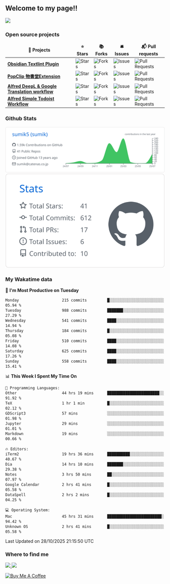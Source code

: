
<h2>Welcome to my page!!</h2>

![](https://komarev.com/ghpvc/?username=shivase&color=red)

<h3>Open source projects</h3>
<table>
  <thead align="center">
    <tr border: none;>
      <td><b>🎁 Projects</b></td>
      <td><b>⭐ Stars</b></td>
      <td><b>📚 Forks</b></td>
      <td><b>🛎 Issues</b></td>
      <td><b>📬 Pull requests</b></td>
    </tr>
  </thead>
  <tbody>
    <tr>
      <td><a href="https://github.com/shivase/obsidian-textlint"><b>Obsidian Textlint Plugin</b></a></td>
      <td><img alt="Stars" src="https://img.shields.io/github/stars/shivase/obsidian-textlint?style=flat-square&labelColor=343b41"/></td>
      <td><img alt="Forks" src="https://img.shields.io/github/forks/shivase/obsidian-textlint?style=flat-square&labelColor=343b41"/></td>
      <td><img alt="Issues" src="https://img.shields.io/github/issues/shivase/obsidian-textlint?style=flat-square&labelColor=343b41"/></td>
      <td><img alt="Pull Requests" src="https://img.shields.io/github/issues-pr/shivase/obsidian-textlint?style=flat-square&labelColor=343b41"/></td>
    </tr>
    <tr>
      <td><a href="https://github.com/shivase/popclip-monokakido"><b>PopClip 物書堂Extension</b></a></td>
      <td><img alt="Stars" src="https://img.shields.io/github/stars/shivase/popclip-monokakido?style=flat-square&labelColor=343b41"/></td>
      <td><img alt="Forks" src="https://img.shields.io/github/forks/shivase/popclip-monokakido?style=flat-square&labelColor=343b41"/></td>
      <td><img alt="Issues" src="https://img.shields.io/github/issues/shivase/popclip-monokakido?style=flat-square&labelColor=343b41"/></td>
      <td><img alt="Pull Requests" src="https://img.shields.io/github/issues-pr/shivase/popclip-monokakido?style=flat-square&labelColor=343b41"/></td>
    </tr>
    <tr>
      <td><a href="https://github.com/shivase/alfred-workflow-deepl-google-translation"><b>Alfred DeepL & Google Translation workflow</b></a></td>
      <td><img alt="Stars" src="https://img.shields.io/github/stars/shivase/alfred-workflow-deepl-google-translation?style=flat-square&labelColor=343b41"/></td>
      <td><img alt="Forks" src="https://img.shields.io/github/forks/shivase/alfred-workflow-deepl-google-translation?style=flat-square&labelColor=343b41"/></td>
      <td><img alt="Issues" src="https://img.shields.io/github/issues/shivase/alfred-workflow-deepl-google-translation?style=flat-square&labelColor=343b41"/></td>
      <td><img alt="Pull Requests" src="https://img.shields.io/github/issues-pr/shivase/alfred-workflow-deepl-google-translation?style=flat-square&labelColor=343b41"/></td>
    </tr>
    <tr>
      <td><a href="https://github.com/shivase/alfred-simple-todoist"><b>Alfred Simple Todoist Workflow</b></a></td>
      <td><img alt="Stars" src="https://img.shields.io/github/stars/shivase/alfred-simple-todoist?style=flat-square&labelColor=343b41"/></td>
      <td><img alt="Forks" src="https://img.shields.io/github/forks/shivase/alfred-simple-todoist?style=flat-square&labelColor=343b41"/></td>
      <td><img alt="Issues" src="https://img.shields.io/github/issues/shivase/alfred-simple-todoist?style=flat-square&labelColor=343b41"/></td>
      <td><img alt="Pull Requests" src="https://img.shields.io/github/issues-pr/shivase/alfred-simple-todoist?style=flat-square&labelColor=343b41"/></td>
    </tr>
  </tbody>
</table>

<h3>Github Stats</h3>

![](https://raw.githubusercontent.com/shivase/profile-summary-cards/master/profile-summary-card-output/github/0-profile-details.svg)
![](https://raw.githubusercontent.com/shivase/profile-summary-cards/master/profile-summary-card-output/github/3-stats.svg)

<h3>My Wakatime data</h3>

<!--START_SECTION:waka-->
📅 **I'm Most Productive on Tuesday** 

```text
Monday                   215 commits         █░░░░░░░░░░░░░░░░░░░░░░░░   05.94 % 
Tuesday                  988 commits         ███████░░░░░░░░░░░░░░░░░░   27.29 % 
Wednesday                541 commits         ████░░░░░░░░░░░░░░░░░░░░░   14.94 % 
Thursday                 184 commits         █░░░░░░░░░░░░░░░░░░░░░░░░   05.08 % 
Friday                   510 commits         ████░░░░░░░░░░░░░░░░░░░░░   14.08 % 
Saturday                 625 commits         ████░░░░░░░░░░░░░░░░░░░░░   17.26 % 
Sunday                   558 commits         ████░░░░░░░░░░░░░░░░░░░░░   15.41 % 
```


📊 **This Week I Spent My Time On** 

```text
💬 Programming Languages: 
Other                    44 hrs 19 mins      ███████████████████████░░   91.92 % 
TeX                      1 hr 1 min          █░░░░░░░░░░░░░░░░░░░░░░░░   02.12 % 
GDScript3                57 mins             ░░░░░░░░░░░░░░░░░░░░░░░░░   01.98 % 
Jupyter                  29 mins             ░░░░░░░░░░░░░░░░░░░░░░░░░   01.01 % 
Markdown                 19 mins             ░░░░░░░░░░░░░░░░░░░░░░░░░   00.66 % 

🔥 Editors: 
iTerm2                   19 hrs 36 mins      ██████████░░░░░░░░░░░░░░░   40.67 % 
Dia                      14 hrs 10 mins      ███████░░░░░░░░░░░░░░░░░░   29.38 % 
Notes                    3 hrs 50 mins       ██░░░░░░░░░░░░░░░░░░░░░░░   07.97 % 
Google Calendar          2 hrs 41 mins       █░░░░░░░░░░░░░░░░░░░░░░░░   05.58 % 
DataSpell                2 hrs 2 mins        █░░░░░░░░░░░░░░░░░░░░░░░░   04.25 % 

💻 Operating System: 
Mac                      45 hrs 31 mins      ████████████████████████░   94.42 % 
Unknown OS               2 hrs 41 mins       █░░░░░░░░░░░░░░░░░░░░░░░░   05.58 % 
```


 Last Updated on 28/10/2025 21:15:50 UTC
<!--END_SECTION:waka-->

<h3>Where to find me</h3>
<p>
  <a href="https://www.twitter.com/sumik5">
    <img src="https://img.shields.io/badge/twitter-%231DA1F2.svg?&style=for-the-badge&logo=twitter&logoColor=white" height=25>
  </a>
  <a href="https://zenn.dev/shivase">
    <img src="https://img.shields.io/badge/-Zenn-03363D.svg?logo=zenn&style=flat-square" height=25>
  </a>
</p>

<p>
  <a href="https://www.buymeacoffee.com/shivase" target="_blank" rel="noreferrer nofollow">
    <img src="https://cdn.buymeacoffee.com/buttons/default-red.png" alt="Buy Me A Coffee" height="30" width="150" >
  </a>
</p>
